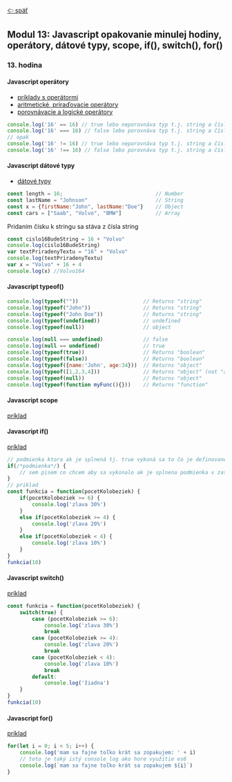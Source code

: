 [&#129188; späť](../../README.md)</br>

## Modul 13: Javascript opakovanie minulej hodiny, operátory, dátové typy, scope, if(), switch(), for()

### 13. hodina

#### Javascript operátory
- [príklady s operátormi](https://www.w3schools.com/jsref/jsref_operators.asp)</br>
- [aritmetické, priraďovacie operátory](https://www.w3schools.com/js/js_operators.asp)</br>
- [porovnávacie a logické operátory](https://www.w3schools.com/js/js_comparisons.asp)</br>
```js
console.log('16' == 16) // true lebo neporovnáva typ t.j. string a číslo
console.log('16' === 16) // false lebo porovnáva typ t.j. string a číslo
// opak
console.log('16' != 16) // true lebo neporovnáva typ t.j. string a číslo
console.log('16' !== 16) // false lebo porovnáva typ t.j. string a číslo
```

#### Javascript dátové typy
- [dátové typy](https://www.w3schools.com/js/js_datatypes.asp)</br>
```js
const length = 16;                              // Number
const lastName = "Johnson"                      // String
const x = {firstName:"John", lastName:"Doe"}    // Object
const cars = ["Saab", "Volvo", "BMW"]           // Array

```
Pridaním čísku k stringu sa stáva z čísla string</br>
```js
const cislo16BudeString = 16 + "Volvo"
console.log(cislo16BudeString)
var textPriradenyTextu = "16" + "Volvo"
console.log(textPriradenyTextu)
var x = "Volvo" + 16 + 4 
console.log(x) //Volvo164
```

#### Javascript typeof()
```js
console.log(typeof(""))                     // Returns "string"
console.log(typeof("John"))                 // Returns "string"
console.log(typeof("John Doe"))             // Returns "string"
console.log(typeof(undefined))              // undefined
console.log(typeof(null))                   // object

console.log(null === undefined)             // false
console.log(null == undefined)              // true
console.log(typeof(true))                   // Returns "boolean"
console.log(typeof(false))                  // Returns "boolean"
console.log(typeof({name:'John', age:34}))  // Returns "object"
console.log(typeof([1,2,3,4]))              // Returns "object" (not "array", see note below)
console.log(typeof(null))                   // Returns "object"
console.log(typeof(function myFunc(){}))    // Returns "function"
```

#### Javascript scope
[príklad](https://www.w3schools.com/js/js_scope.asp)</br>

#### Javascript if()
[príklad](https://www.w3schools.com/js/js_if_else.asp)</br>
```js
// podmienka ktora ak je splnená tj. true vykoná sa to čo je definované v {}
if(/*podmienka*/) {
    // sem pisem co chcem aby sa vykonalo ak je splnena podmienka v zatvorkách ()
}
// priklad
const funkcia = function(pocetKolobeziek) {
    if(pocetKolobeziek >= 6) {
        console.log('zlava 30%')
    }
    else if(pocetKolobeziek >= 4) {
        console.log('zlava 20%')
    }
    else if(pocetKolobeziek < 4) {
        console.log('zlava 10%')
    }
}
funkcia(10)
```

#### Javascript switch()
[príklad](https://www.w3schools.com/js/js_switch.asp)</br>
```js
const funkcia = function(pocetKolobeziek) {
    switch(true) {
        case (pocetKolobeziek >= 6):
            console.log('zlava 30%')
            break
        case (pocetKolobeziek >= 4):
            console.log('zlava 20%')
            break
        case (pocetKolobeziek < 4):
            console.log('zlava 10%')
            break
        default:
            console.log('žiadna')
    }
}
funkcia(10)
```

#### Javascript for()
[príklad](https://www.w3schools.com/js/js_loop_for.asp)</br>
```js
for(let i = 0; i < 5; i++) {
    console.log('mam sa fajne toľko krát sa zopakujem: ' + i)
    // toto je taký istý console log ako hore využitie es6
    console.log(`mam sa fajne toľko krát sa zopakujem ${i}`)
}
```
